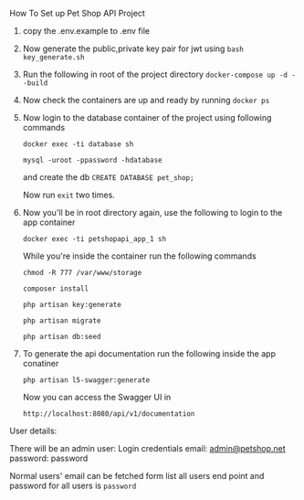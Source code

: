 How To Set up Pet Shop API Project

1. copy the .env.example to .env file

2. Now generate the public,private key pair for jwt using
   `bash key_generate.sh`

3. Run the following in root of the project directory
   `docker-compose up -d --build`

4. Now check the containers are up and ready by running
   `docker ps`
5. Now login to the database container of the project using following commands

   `docker exec -ti database sh`

   `mysql -uroot -ppassword -hdatabase`

   and create the db `CREATE DATABASE pet_shop;`

   Now run `exit` two times.

6. Now you'll be in root directory again, use the following to login to the app container

   `docker exec -ti petshopapi_app_1 sh`

   While you're inside the container run the following commands

   `chmod -R 777 /var/www/storage` <!-- run this command, if there's a permission error -->

   `composer install`

   `php artisan key:generate`

   `php artisan migrate`

   `php artisan db:seed`

8. To generate the api documentation run the following inside the app conatiner

   `php artisan l5-swagger:generate`

   Now you can access the Swagger UI in

   `http://localhost:8080/api/v1/documentation`

User details:

There will be an admin user:
Login credentials
email: admin@petshop.net
password: password

Normal users' email can be fetched form list all users end point and password for all users is `password`

